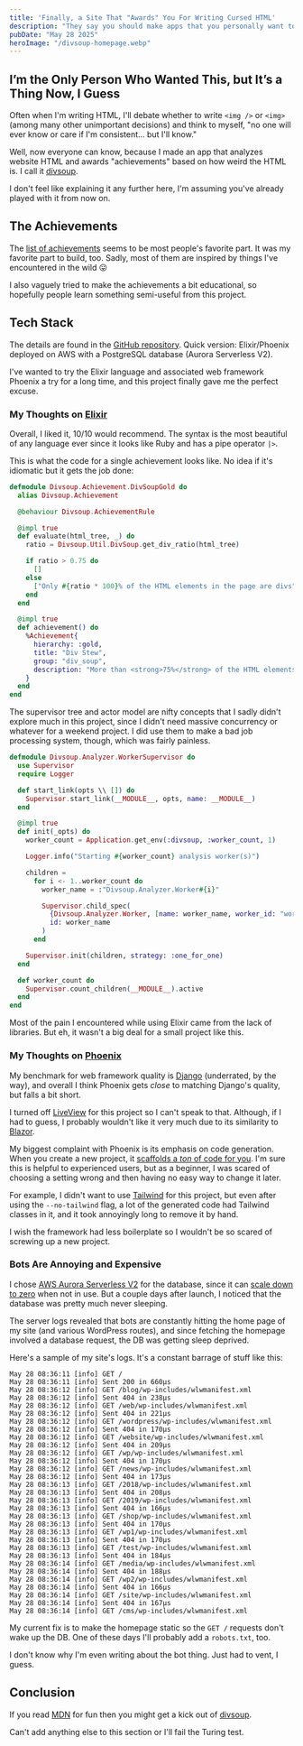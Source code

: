 ```yaml
---
title: 'Finally, a Site That "Awards" You For Writing Cursed HTML'
description: "They say you should make apps that you personally want to use. They didn't realize how weird my wants are."
pubDate: "May 28 2025"
heroImage: "/divsoup-homepage.webp"
---
```


## I’m the Only Person Who Wanted This, but It’s a Thing Now, I Guess

Often when I'm writing HTML, I'll debate whether to write `<img />` or `<img>` (among many other unimportant decisions) and think to myself, "no one will ever know or care if I'm consistent... but I'll know."

Well, now everyone can know, because I made an app that analyzes website HTML and awards "achievements" based on how weird the HTML is. I call it [divsoup](https://divsoup.net).

I don't feel like explaining it any further here, I'm assuming you've already played with it from now on.

## The Achievements

The [list of achievements](https://divsoup.net/achievements) seems to be most people's favorite part. It was my favorite part to build, too. Sadly, most of them are inspired by things I've encountered in the wild 😛

I also vaguely tried to make the achievements a bit educational, so hopefully people learn something semi-useful from this project.

## Tech Stack

The details are found in the [GitHub repository](https://github.com/joshmoody24/divsoup). Quick version: Elixir/Phoenix deployed on AWS with a PostgreSQL database (Aurora Serverless V2).

I've wanted to try the Elixir language and associated web framework Phoenix a try for a long time, and this project finally gave me the perfect excuse.

### My Thoughts on [Elixir](https://joshmoody.org/blog/hidden-pitfalls-of-blazor/)

Overall, I liked it, 10/10 would recommend. The syntax is the most beautiful of any language ever since it looks like Ruby and has a pipe operator `|>`.

This is what the code for a single achievement looks like. No idea if it's idiomatic but it gets the job done:

```elixir
defmodule Divsoup.Achievement.DivSoupGold do
  alias Divsoup.Achievement

  @behaviour Divsoup.AchievementRule

  @impl true
  def evaluate(html_tree, _) do
    ratio = Divsoup.Util.DivSoup.get_div_ratio(html_tree)

    if ratio > 0.75 do
      []
    else
      ["Only #{ratio * 100}% of the HTML elements in the page are divs"]
    end
  end

  @impl true
  def achievement() do
    %Achievement{
      hierarchy: :gold,
      title: "Div Stew",
      group: "div_soup",
      description: "More than <strong>75%</strong> of the HTML elements in the page are <code>&lt;div&gt;</code> elements"
    }
  end
end
```

The supervisor tree and actor model are nifty concepts that I sadly didn't explore much in this project, since I didn't need massive concurrency or whatever for a weekend project. I did use them to make a bad job processing system, though, which was fairly painless.

```elixir
defmodule Divsoup.Analyzer.WorkerSupervisor do
  use Supervisor
  require Logger

  def start_link(opts \\ []) do
    Supervisor.start_link(__MODULE__, opts, name: __MODULE__)
  end

  @impl true
  def init(_opts) do
    worker_count = Application.get_env(:divsoup, :worker_count, 1)

    Logger.info("Starting #{worker_count} analysis worker(s)")

    children =
      for i <- 1..worker_count do
        worker_name = :"Divsoup.Analyzer.Worker#{i}"

        Supervisor.child_spec(
          {Divsoup.Analyzer.Worker, [name: worker_name, worker_id: "worker_#{i}"]},
          id: worker_name
        )
      end

    Supervisor.init(children, strategy: :one_for_one)
  end

  def worker_count do
    Supervisor.count_children(__MODULE__).active
  end
end

```

Most of the pain I encountered while using Elixir came from the lack of libraries. But eh, it wasn't a big deal for a small project like this.

### My Thoughts on [Phoenix](https://www.phoenixframework.org/)

My benchmark for web framework quality is [Django](https://www.djangoproject.com/) (underrated, by the way), and overall I think Phoenix gets _close_ to matching Django's quality, but falls a bit short.

I turned off [LiveView](https://hexdocs.pm/phoenix_live_view/welcome.html) for this project so I can't speak to that. Although, if I had to guess, I probably wouldn't like it very much due to its similarity to [Blazor](https://joshmoody.org/blog/hidden-pitfalls-of-blazor/).

My biggest complaint with Phoenix is its emphasis on code generation. When you create a new project, it [scaffolds a _ton_ of code for you](https://hexdocs.pm/phoenix/Mix.Tasks.Phx.New.html). I'm sure this is helpful to experienced users, but as a beginner, I was scared of choosing a setting wrong and then having no easy way to change it later.

For example, I didn't want to use [Tailwind](https://tailwindcss.com/) for this project, but even after using the `--no-tailwind` flag, a lot of the generated code had Tailwind classes in it, and it took annoyingly long to remove it by hand.

I wish the framework had less boilerplate so I wouldn't be so scared of screwing up a new project.

### Bots Are Annoying and Expensive

I chose [AWS Aurora Serverless V2](https://docs.aws.amazon.com/AmazonRDS/latest/AuroraUserGuide/aurora-serverless-v2.html) for the database, since it can [scale down to zero](https://aws.amazon.com/about-aws/whats-new/2024/11/amazon-aurora-serverless-v2-scaling-zero-capacity/) when not in use. But a couple days after launch, I noticed that the database was pretty much never sleeping.

The server logs revealed that bots are constantly hitting the home page of my site (and various WordPress routes), and since fetching the homepage involved a database request, the DB was getting sleep deprived.

Here's a sample of my site's logs. It's a constant barrage of stuff like this:

```
May 28 08:36:11 [info] GET /
May 28 08:36:11 [info] Sent 200 in 660µs
May 28 08:36:12 [info] GET /blog/wp-includes/wlwmanifest.xml
May 28 08:36:12 [info] Sent 404 in 238µs
May 28 08:36:12 [info] GET /web/wp-includes/wlwmanifest.xml
May 28 08:36:12 [info] Sent 404 in 221µs
May 28 08:36:12 [info] GET /wordpress/wp-includes/wlwmanifest.xml
May 28 08:36:12 [info] Sent 404 in 170µs
May 28 08:36:12 [info] GET /website/wp-includes/wlwmanifest.xml
May 28 08:36:12 [info] Sent 404 in 209µs
May 28 08:36:12 [info] GET /wp/wp-includes/wlwmanifest.xml
May 28 08:36:12 [info] Sent 404 in 170µs
May 28 08:36:12 [info] GET /news/wp-includes/wlwmanifest.xml
May 28 08:36:12 [info] Sent 404 in 173µs
May 28 08:36:13 [info] GET /2018/wp-includes/wlwmanifest.xml
May 28 08:36:13 [info] Sent 404 in 208µs
May 28 08:36:13 [info] GET /2019/wp-includes/wlwmanifest.xml
May 28 08:36:13 [info] Sent 404 in 166µs
May 28 08:36:13 [info] GET /shop/wp-includes/wlwmanifest.xml
May 28 08:36:13 [info] Sent 404 in 170µs
May 28 08:36:13 [info] GET /wp1/wp-includes/wlwmanifest.xml
May 28 08:36:13 [info] Sent 404 in 170µs
May 28 08:36:13 [info] GET /test/wp-includes/wlwmanifest.xml
May 28 08:36:13 [info] Sent 404 in 184µs
May 28 08:36:14 [info] GET /media/wp-includes/wlwmanifest.xml
May 28 08:36:14 [info] Sent 404 in 188µs
May 28 08:36:14 [info] GET /wp2/wp-includes/wlwmanifest.xml
May 28 08:36:14 [info] Sent 404 in 166µs
May 28 08:36:14 [info] GET /site/wp-includes/wlwmanifest.xml
May 28 08:36:14 [info] Sent 404 in 167µs
May 28 08:36:14 [info] GET /cms/wp-includes/wlwmanifest.xml
```

My current fix is to make the homepage static so the `GET /` requests don't wake up the DB. One of these days I'll probably add a `robots.txt`, too.

I don't know why I'm even writing about the bot thing. Just had to vent, I guess.

## Conclusion

If you read [MDN](https://developer.mozilla.org/en-US/docs/Web/HTML) for fun then you might get a kick out of [divsoup](https://divsoup.net).

Can't add anything else to this section or I'll fail the Turing test.
